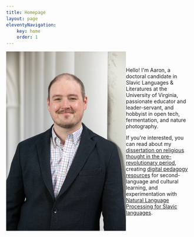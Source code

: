 ```yaml
---
title: Homepage 
layout: page
eleventyNavigation: 
    key: home 
    order: 1
---
```


<div style="display:flex;flex-wrap:wrap;align-items:center;justify-content:center;">
    <img src="img/newself.jpg" style="flex:1;"></img>
    <div style="flex:2;">
        <p>Hello! I'm Aaron, a doctoral candidate in Slavic Languages & Literatures at the University of Virginia, passionate educator and leader-servant, and hobbyist in open tech, fermentation, and nature photography.</p> 
        <p>If you're interested, you can read about my <a href="/research.html">dissertation on religious thought in the pre-revolutionary period</a>, creating <a href="/pedagogy.html">digital pedagogy resources</a> for second-language and cultural learning, and experimentation with <a href="/research.html">Natural Language Processing for Slavic languages</a>.</p>
    </div>
</div>